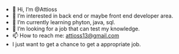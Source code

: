 - 👋 Hi, I’m @Attioss
- 👀 I’m interested in back end or maybe front end developer area.
- 🌱 I’m currently learning phyton, java, sql.
- 💞️ I’m looking for a job that can test my knowledge.
- 📫 How to reach me: attioss13@gmail.com
- I just want to get a chance to get a appropriate job.
<!---
Attioss/Attioss is a ✨ special ✨ repository because its `README.md` (this file) appears on your GitHub profile.
You can click the Preview link to take a look at your changes.
--->
